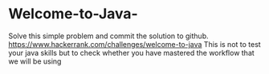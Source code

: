 # Welcome-to-Java-
Solve this simple problem and commit the solution to github.
https://www.hackerrank.com/challenges/welcome-to-java
This is not to test your java skills but to check whether you have mastered the workflow that we will be using
